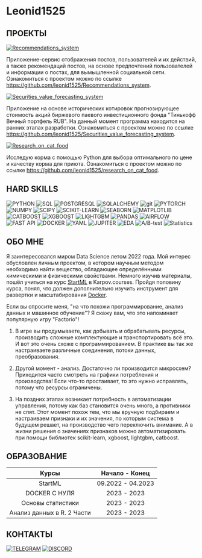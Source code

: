# Leonid1525

## ПРОЕКТЫ

[![Recommendations_system](https://img.shields.io/badge/Recommendations_system-090909??style=flat-square&logo=Recommendations_system)](https://github.com/leonid1525/Recomendations_system)

Приложение-сервис отображения постов, пользователей и их действий, а также рекомендаций постов, на основе предпочтений пользователей и информации о постах, для вымышленной социальной сети. Ознакомиться с проектом можно по ссылке https://github.com/leonid1525/Recommendations_system.

[![Securities_value_forecasting_system](https://img.shields.io/badge/Securities_value_forecasting_system-090909??style=flat-square&logo=Securities_value_forecasting_system)](https://github.com/leonid1525/Securities_value_forecasting_system)

Приложение на основе исторических котировок прогнозирующее стоимость акций биржевого паевого инвестиционного фонда "Тинькофф Вечный портфель RUB". На данный момент программа находится на ранних этапах разработки. Ознакомиться с проектом можно по ссылке https://github.com/leonid1525/Securities_value_forecasting_system.

[![Research_on_cat_food](https://img.shields.io/badge/Research_on_cat_food-090909??style=flat-square&logo=Research_on_cat_food)](https://github.com/leonid1525/research_on_cat_food)

Исследую корма с помощью Python для выбора оптимального по цене и качеству корма для приюта. Ознакомиться с проектом можно по ссылке https://github.com/leonid1525/research_on_cat_food.

## HARD SKILLS

![PYTHON](https://img.shields.io/badge/PYTHON-090909??style=flat-square&logo=PYTHON)
![SQL](https://img.shields.io/badge/SQL-090909??style=flat-square&logo=SQL)
![POSTGRESQL](https://img.shields.io/badge/POSTGRESQL-090909??style=flat-square&logo=POSTGRESQL)
![SQLALCHEMY](https://img.shields.io/badge/SQLALCHEMY-090909??style=flat-square&logo=SQLALCHEMY)
![git](https://img.shields.io/badge/GIT-090909??style=flat-square&logo=GIT)
![PYTORCH](https://img.shields.io/badge/PYTORCH-090909??style=flat-square&logo=PYTORCH)
![NUMPY](https://img.shields.io/badge/NUMPY-090909??style=flat-square&logo=NUMPY)
![SCIPY](https://img.shields.io/badge/SCIPY-090909??style=flat-square&logo=SCIPY)
![SCIKIT-LEARN](https://img.shields.io/badge/SKLEARN-090909??style=flat-square&logo=SCIKIT-LEARN)
![SEABORN](https://img.shields.io/badge/SEABORN-090909??style=flat-square&logo=seaborn)
![MATPLOTLIB](https://img.shields.io/badge/MATPLOTLIB-090909??style=flat-square&logo=MATPLOTLIB)
![CATBOOST](https://img.shields.io/badge/CATBOOST-090909??style=flat-square&logo=CATBOOST)
![XGBOOST](https://img.shields.io/badge/XGBOOST-090909??style=flat-square&logo=XGBOOST)
![LIGHTGBM](https://img.shields.io/badge/LIGHTGBM-090909??style=flat-square&logo=LIGHTGBM)
![PANDAS](https://img.shields.io/badge/PANDAS-090909??style=flat-square&logo=PANDAS)
![AIRFLOW](https://img.shields.io/badge/AIRFLOW-090909??style=flat-square&logo=AIRFLOW)
![FAST API](https://img.shields.io/badge/FASTAPI-090909??style=flat-square&logo=FASTAPI)
![DOCKER](https://img.shields.io/badge/DOCKER-090909??style=flat-square&logo=DOCKER)
![YAML](https://img.shields.io/badge/YAML-090909??style=flat-square&logo=YAML)
![JUPITER](https://img.shields.io/badge/JUPITER-090909??style=flat-square&logo=JUPITER)
![EDA](https://img.shields.io/badge/EDA-090909??style=flat-square&logo=EDA)
![A/B-test](https://img.shields.io/badge/A/B_test-090909??style=flat-square&logo=A/B-test)
![Statistics](https://img.shields.io/badge/Statistics-090909??style=flat-square&logo=Statistics)

## ОБО МНЕ

Я заинтересовался миром Data Science летом 2022 года. Мой интерес обусловлен личным проектом, в котором научным методом необходимо найти вещество, обладающее определёнными химическими и физическими свойствами. Немного изучив материалы, пошёл учиться на курс [StartML](https://karpov.courses/ml-start) в Karpov.courses. Пройдя половину курса, понял, что должен дополнительно изучить инструмент для развертки и масштабирования [Docker](https://karpov.courses/docker).

Если вы спросите меня, "на что похожи программирование, анализ данных и машинное обучение"? Я скажу вам, что это напоминает популярную игру "Factorio"!

1. В игре вы продумываете, как добывать и обрабатывать ресурсы, производить сложные комплектующие и транспортировать всё это. И вот это очень схоже с программированием. В практике вы так же настраиваете различные соединения, потоки данных, преобразования.

2. Другой момент - анализ. Достаточно ли производится микросхем? Приходится часто смотреть на графики потребления и производства! Если что-то простаивает, то это нужно исправлять, потому что ресурсы ограничены.

3. На поздних этапах возникает потребность в автоматизации управления, потому как баз становится очень много, а противники не спят. Этот момент похож тем, что мы вручную подбираем и настраиваем признаки и их значения, по которым система в будущем решает, на производство чего переключить внимание. А в жизни решения о значениях признаков можно автоматизировать при помощи библиотек scikit-learn, xgboost, lightgbm, catboost.

## ОБРАЗОВАНИЕ

|     Курсы     |  Начало - Конец   |
|:-------------:|:-----------------:|
|    StartML    | 09.2022 - 04.2023 |
| DOCKER С НУЛЯ | 2023 - 2023 |
| Основы статистики | 2023 - 2023 |
| Анализ данных в R. 2 Части | 2023 - 2023 |

## КОНТАКТЫ

[![TELEGRAM](https://img.shields.io/badge/TELEGRAM-090909??style=flat-square&logo=TELEGRAM)](https://t.me/Leonid1525)
[![DISCORD](https://img.shields.io/badge/DISCORD-090909??style=flat-square&logo=DISCORD)](https://discordapp.com/users/462286524852076544/)
